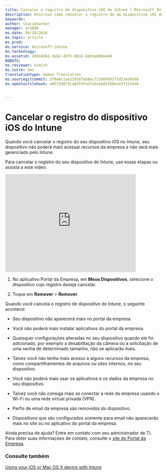 ```yaml
---
title: Cancelar o registro do dispositivo iOS do Intune | Microsoft Intune
description: Descreve como cancelar o registro de um dispositivo iOS do Intune
keywords: 
author: Staciebarker
manager: arob98
ms.date: 04/28/2016
ms.topic: article
ms.prod: 
ms.service: microsoft-intune
ms.technology: 
ms.assetid: 28914db1-3e62-45f5-9632-b0d2a808a44d
ROBOTS: 
ms.reviewer: esmich
ms.suite: ems
translationtype: Human Translation
ms.sourcegitcommit: 376e6c1ae229187ab8ec73390f091f1d534365dd
ms.openlocfilehash: e8572d873ca83f4fad7a1e1e01f60ece3f1319a6


---
```



# Cancelar o registro do dispositivo iOS do Intune

Quando você cancelar o registro do seu dispositivo iOS no Intune, seu dispositivo não poderá mais acessar recursos da empresa e não será mais gerenciado pelo Intune.

Para cancelar o registro do seu dispositivo do Intune, use essas etapas ou assista a este vídeo:

<iframe width="420" height="315" src="https://www.youtube.com/embed/watch?v=6UFtBrBWUUI&feature=youtu.be" frameborder="0" allowfullscreen></iframe>


1.  No aplicativo Portal da Empresa, em **Meus Dispositivos**, selecione o dispositivo cujo registro deseja cancelar.

2.  Toque em **Remover** &gt; **Remover**.

Quando você cancela o registro de dispositivo do Intune, o seguinte acontece:

-   Seu dispositivo não aparecerá mais no portal da empresa

-   Você não poderá mais instalar aplicativos do portal da empresa.

-   Quaisquer configurações alteradas no seu dispositivo quando ele foi adicionado, por exemplo a desabilitação da câmera ou a solicitação de uma senha de determinado tamanho, não se aplicarão mais.

-   Talvez você não tenha mais acesso a alguns recursos da empresa, como compartilhamentos de arquivos ou sites internos, no seu dispositivo.

-   Você não poderá mais usar os aplicativos e os dados da empresa no seu dispositivo.

-   Talvez você não consiga mais se conectar à rede da empresa usando o Wi-Fi ou uma rede virtual privada (VPN).

-   Perfis de email da empresa são removidos do dispositivo.

-   Dispositivos que são configurados somente para email não aparecerão mais no site ou no aplicativo do portal da empresa.

Ainda precisa de ajuda? Entre em contato com seu administrador de TI. Para obter suas informações de contato, consulte o [site do Portal da Empresa](http://portal.manage.microsoft.com).

### Consulte também
[Using your iOS or Mac OS X device with Intune](using-your-ios-or-mac-os-x-device-with-intune.md)


<!--HONumber=Jul16_HO3-->


